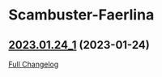 # Scambuster-Faerlina

## [2023.01.24_1](https://github.com/exius2u/Scambuster-Faerlina) (2023-01-24)
[Full Changelog](https://github.com/exius2u/Scambuster-Faerlina/releases)
